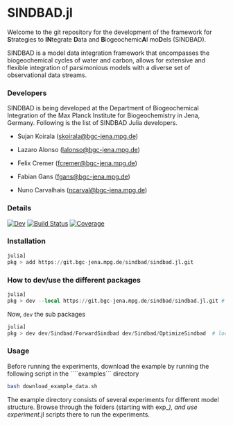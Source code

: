 # SINDBAD.jl

Welcome to the git repository for the development of the framework for **S**trategies to **IN**tegrate **D**ata and **B**iogeochemic**A**l mo**D**els (SINDBAD). 

SINDBAD is a model data integration framework that encompasses the biogeochemical cycles of water and carbon, allows for extensive and flexible integration of parsimonious models with a diverse set of observational data streams.

### Developers

SINDBAD is being developed at the Department of Biogeochemical Integration of the Max Planck Institute for Biogeochemistry in Jena, Germany. Following is the list of SINDBAD Julia developers.

- Sujan Koirala (<skoirala@bgc-jena.mpg.de>)

- Lazaro Alonso (<lalonso@bgc-jena.mpg.de>)

- Felix Cremer (<fcremer@bgc-jena.mpg.de>)

- Fabian Gans (<fgans@bgc-jena.mpg.de>)

- Nuno Carvalhais (<ncarval@bgc-jena.mpg.de>)

### Details

[![Dev](https://img.shields.io/badge/docs-dev-blue.svg)](https://lalonso.gitlab.io/sindbad.jl/dev)
[![Build Status](https://git.bgc-jena.mpg.de/sindbad/Sindbad.jl/badges/main/pipeline.svg)](https://git.bgc-jena.mpg.de/sindbad/sindbad.jl/pipelines)
[![Coverage](https://git.bgc-jena.mpg.de/sindbad/Sindbad.jl/badges/main/coverage.svg)](https://git.bgc-jena.mpg.de/sindbad/sindbad.jl/commits/main)

### Installation

```julia
julia]
pkg > add https://git.bgc-jena.mpg.de/sindbad/sindbad.jl.git
```

### How to dev/use the different packages

```julia
julia]
pkg > dev --local https://git.bgc-jena.mpg.de/sindbad/sindbad.jl.git # local will clone the repository at ./dev/Sindbad
```
Now, `dev` the sub packages

```julia
julia]
pkg > dev dev/Sindbad/ForwardSindbad dev/Sindbad/OptimizeSindbad  # local will clone the repository at ./dev/Sindbad
```

### Usage

Before running the experiments, download the example by running the following script in the ````examples``` directory

````bash
bash download_example_data.sh
````

The example directory consists of several experiments for different model structure. Browse through the folders (starting with exp_*), and use experiment*.jl scripts there to run the experiments.
